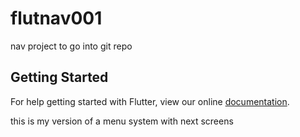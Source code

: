 # flutnav001

nav project to go into git repo

## Getting Started

For help getting started with Flutter, view our online
[documentation](https://flutter.io/).


this is my version of a menu system
with next screens
